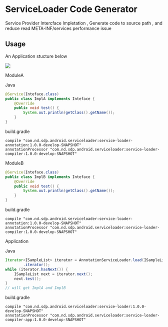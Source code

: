 # ServiceLoader Code Generator

Service Provider Intercface Impletation , Generate code to source path , and reduce read META-INF/services performance issue

## Usage

An Application stucture below

![](https://ws1.sinaimg.cn/large/6e1c877fgy1fqrevz8fn9j20ea0abaa2.jpg)


ModuleA

Java
```Java
@Service(Inteface.class)
public class ImplA implements Inteface {
    @Override
    public void test() {
        System.out.println(getClass().getName());
    }
}
```

build.gradle
```Gradle
compile "com.nd.sdp.android.serviceloader:service-loader-annotation:1.0.0-develop-SNAPSHOT"
annotationProcessor "com.nd.sdp.android.serviceloader:service-loader-compiler:1.0.0-develop-SNAPSHOT"
```

ModuleB

```Java
@Service(Inteface.class)
public class ImplB implements Inteface {
    @Override
    public void test() {
        System.out.println(getClass().getName());
    }
}
```

build.gradle
```Gradle
compile "com.nd.sdp.android.serviceloader:service-loader-annotation:1.0.0-develop-SNAPSHOT"
annotationProcessor "com.nd.sdp.android.serviceloader:service-loader-compiler:1.0.0-develop-SNAPSHOT"
```

Application

Java
```Java
Iterator<ISampleList> iterator = AnnotationServiceLoader.load(ISampleList.class)
        .iterator();
while (iterator.hasNext()) {
    ISampleList next = iterator.next();
    next.test();
}
// will get ImplA and ImplB
```

build.gradle

```Gradle
compile "com.nd.sdp.android.serviceloader:service-loader:1.0.0-develop-SNAPSHOT"
annotationProcessor "com.nd.sdp.android.serviceloader:service-loader-compiler-app:1.0.0-develop-SNAPSHOT"
```